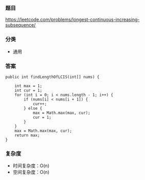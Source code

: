 ### 题目
https://leetcode.com/problems/longest-continuous-increasing-subsequence/

### 分类
* 通用

### 答案
```
public int findLengthOfLCIS(int[] nums) {

    int max = 1;
    int cur = 1;
    for (int i = 0; i < nums.length - 1; i++) {
        if (nums[i] < nums[i + 1]) {
            cur++;
        } else {
            max = Math.max(max, cur);
            cur = 1;
        }
    }
    max = Math.max(max, cur);
    return max;
}
```

### 复杂度
* 时间复杂度：O(n)
* 空间复杂度：O(n)
